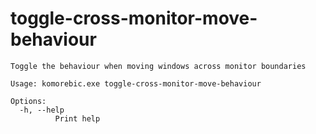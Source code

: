 # toggle-cross-monitor-move-behaviour

```
Toggle the behaviour when moving windows across monitor boundaries

Usage: komorebic.exe toggle-cross-monitor-move-behaviour

Options:
  -h, --help
          Print help

```
